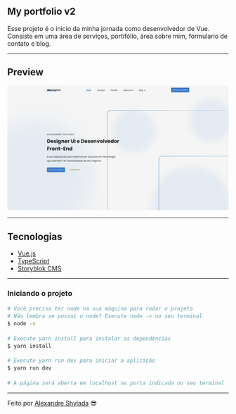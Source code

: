 ## My portfolio v2

Esse projeto é o inicio da minha jornada como desenvolvedor de Vue. Consiste em uma área de serviços, portifólio, área sobre mim, formulario de contato e blog.

---

## Preview

<p align="center"> <img src="/project/public/preview.png" alt="preview"></p>

---

## Tecnologias

- [Vue.js](https://vuejsbr-docs-next.netlify.app/)
- [TypeScript](https://www.typescriptlang.org/)
- [Storyblok CMS](https://www.storyblok.com/?utm_source=google&utm_medium=cpc&utm_campaign=brnd&gclid=CjwKCAjwx8iIBhBwEiwA2quaq0GAmYGwkAgBSw4q_1iBr3-vcXLa4437mIpmEGPE1UwEp8pP7S7uvxoCEYsQAvD_BwE)

---

### **Iniciando o projeto**

```bash
# Você precisa ter node na sua máquina para rodar o projeto
# Não lembra se possui o node? Execute node -v no seu terminal
$ node -v

# Execute yarn install para instalar as dependências
$ yarn install

# Execute yarn run dev para iniciar a aplicação
$ yarn run dev

# A página será aberta em localhost na porta indicada no seu terminal

```

---

Feito por [Alexandre Shyjada](https://www.alexshyjada.com/) 😎
